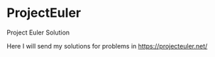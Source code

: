 # ProjectEuler
Project Euler Solution

Here I will send my solutions for problems in https://projecteuler.net/
